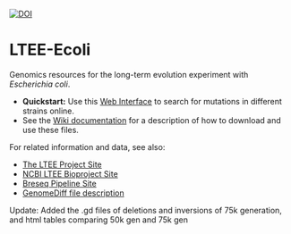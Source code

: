 [![DOI](https://zenodo.org/badge/DOI/10.5281/zenodo.7447457.svg)](https://doi.org/10.5281/zenodo.7447457)

# LTEE-Ecoli
Genomics resources for the long-term evolution experiment with *Escherichia coli*.
* **Quickstart:** Use this [Web Interface](http://barricklab.org/shiny/LTEE-Ecoli/) to search for mutations in different strains online.
* See the [Wiki documentation](https://github.com/barricklab/LTEE-Ecoli/wiki) for a description of how to download and use these files.

For related information and data, see also:
* [The LTEE Project Site](https://the-ltee.org)
* [NCBI LTEE Bioproject Site](http://www.ncbi.nlm.nih.gov/bioproject/294072)
* [Breseq Pipeline Site](https://github.com/barricklab/breseq)
* [GenomeDiff file description](http://barricklab.org/twiki/pub/Lab/ToolsBacterialGenomeResequencing/documentation/gd_format.html)

Update: Added the .gd files of deletions and inversions of 75k generation, and html tables comparing 50k gen and 75k gen
